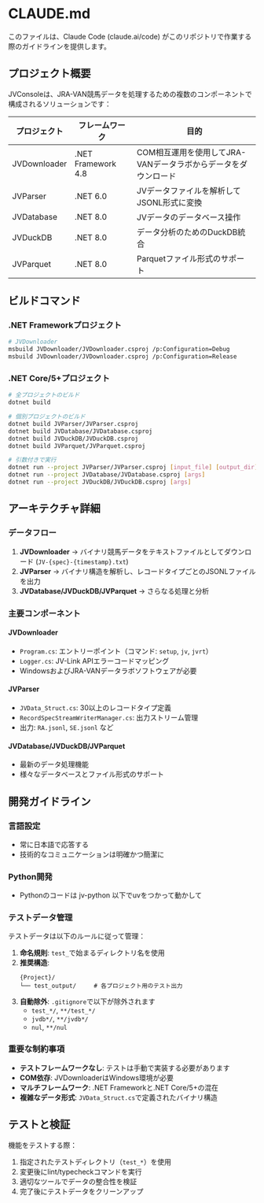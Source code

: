 # CLAUDE.md

このファイルは、Claude Code (claude.ai/code) がこのリポジトリで作業する際のガイドラインを提供します。

## プロジェクト概要

JVConsoleは、JRA-VAN競馬データを処理するための複数のコンポーネントで構成されるソリューションです：

| プロジェクト | フレームワーク | 目的 |
|---------|-----------|---------|
| JVDownloader | .NET Framework 4.8 | COM相互運用を使用してJRA-VANデータラボからデータをダウンロード |
| JVParser | .NET 6.0 | JVデータファイルを解析してJSONL形式に変換 |
| JVDatabase | .NET 8.0 | JVデータのデータベース操作 |
| JVDuckDB | .NET 8.0 | データ分析のためのDuckDB統合 |
| JVParquet | .NET 8.0 | Parquetファイル形式のサポート |

## ビルドコマンド

### .NET Frameworkプロジェクト
```bash
# JVDownloader
msbuild JVDownloader/JVDownloader.csproj /p:Configuration=Debug
msbuild JVDownloader/JVDownloader.csproj /p:Configuration=Release
```

### .NET Core/5+プロジェクト
```bash
# 全プロジェクトのビルド
dotnet build

# 個別プロジェクトのビルド
dotnet build JVParser/JVParser.csproj
dotnet build JVDatabase/JVDatabase.csproj
dotnet build JVDuckDB/JVDuckDB.csproj
dotnet build JVParquet/JVParquet.csproj

# 引数付きで実行
dotnet run --project JVParser/JVParser.csproj [input_file] [output_dir]
dotnet run --project JVDatabase/JVDatabase.csproj [args]
dotnet run --project JVDuckDB/JVDuckDB.csproj [args]
```

## アーキテクチャ詳細

### データフロー
1. **JVDownloader** → バイナリ競馬データをテキストファイルとしてダウンロード (`JV-{spec}-{timestamp}.txt`)
2. **JVParser** → バイナリ構造を解析し、レコードタイプごとのJSONLファイルを出力
3. **JVDatabase/JVDuckDB/JVParquet** → さらなる処理と分析

### 主要コンポーネント

#### JVDownloader
- `Program.cs`: エントリーポイント（コマンド: `setup`, `jv`, `jvrt`）
- `Logger.cs`: JV-Link APIエラーコードマッピング
- WindowsおよびJRA-VANデータラボソフトウェアが必要

#### JVParser
- `JVData_Struct.cs`: 30以上のレコードタイプ定義
- `RecordSpecStreamWriterManager.cs`: 出力ストリーム管理
- 出力: `RA.jsonl`, `SE.jsonl` など

#### JVDatabase/JVDuckDB/JVParquet
- 最新のデータ処理機能
- 様々なデータベースとファイル形式のサポート

## 開発ガイドライン

### 言語設定
- 常に日本語で応答する
- 技術的なコミュニケーションは明確かつ簡潔に

### Python開発
- Pythonのコードは jv-python 以下でuvをつかって動かして

### テストデータ管理

テストデータは以下のルールに従って管理：

1. **命名規則**: `test_`で始まるディレクトリ名を使用
2. **推奨構造**:
   ```
   {Project}/
   └── test_output/     # 各プロジェクト用のテスト出力
   ```
3. **自動除外**: `.gitignore`で以下が除外されます
   - `test_*/`, `**/test_*/`
   - `jvdb*/`, `**/jvdb*/`
   - `nul`, `**/nul`

### 重要な制約事項

- **テストフレームワークなし**: テストは手動で実装する必要があります
- **COM依存**: JVDownloaderはWindows環境が必要
- **マルチフレームワーク**: .NET Frameworkと.NET Core/5+の混在
- **複雑なデータ形式**: `JVData_Struct.cs`で定義されたバイナリ構造

## テストと検証

機能をテストする際：
1. 指定されたテストディレクトリ（`test_*`）を使用
2. 変更後にlint/typecheckコマンドを実行
3. 適切なツールでデータの整合性を検証
4. 完了後にテストデータをクリーンアップ